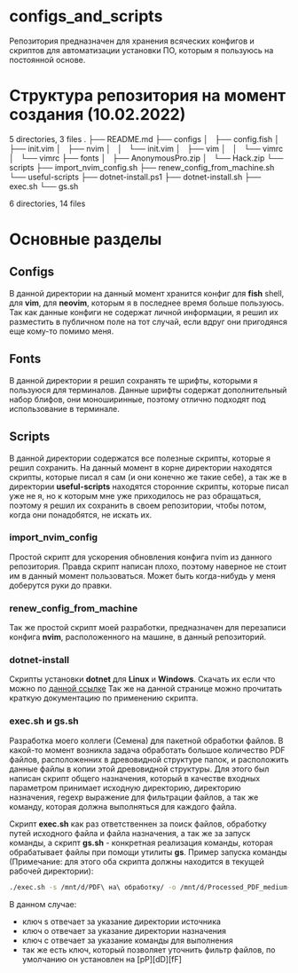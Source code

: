 # configs_and_scripts
Репозитория предназначен для хранения всяческих конфигов и скриптов для автоматизации установки ПО, которым я пользуюсь на постоянной основе.

# Структура репозитория на момент создания (10.02.2022)

5 directories, 3 files
.
├── README.md
├── configs
│   ├── config.fish
│   ├── init.vim
│   ├── nvim
│   │   └── init.vim
│   ├── vim
│   │   └── vimrc
│   └── vimrc
├── fonts
│   ├── AnonymousPro.zip
│   └── Hack.zip
└── scripts
    ├── import_nvim_config.sh
    ├── renew_config_from_machine.sh
    └── useful-scripts
        ├── dotnet-install.ps1
        ├── dotnet-install.sh
        ├── exec.sh
        └── gs.sh

6 directories, 14 files

# Основные разделы

## Configs

В данной директории на данный момент хранится конфиг для **fish** shell, для **vim**, для **neovim**, которым я в последнее время больше пользуюсь.
Так как данные конфиги не содержат личной информации, я решил их разместить в публичном поле на тот случай, если вдруг они пригодянся еще кому-то помимо меня.

## Fonts

В данной директории я решил сохранять те шрифты, которыми я пользуюся для терминалов.
Данные шрифты содержат дополнительный набор блифов, они моноширинные, поэтому отлично подходят под использование в терминале.

## Scripts

В данной директории содержатся все полезные скрипты, которые я решил сохранить.
На данный момент в корне директории находятся скрипты, которые писал я сам (и они конечно же такие себе), а так же в директории **useful-scripts** находятся сторонние скрипты, которые писал уже не я, но к которым мне уже приходилось не раз обращаться, поэтому я решил их сохранить в своем репозитории, чтобы потом, когда они понадобятся, не искать их.

### import_nvim_config

Простой скрипт для ускорения обновления конфига nvim из данного репозитория.
Правда скрипт написан плохо, поэтому наверное не стоит им в данный момент пользоваться.
Может быть когда-нибудь у меня доберутся руки до правки.

### renew_config_from_machine

Так же простой скрипт моей разработки, предназначен для перезаписи конфига **nvim**, расположенного на машине, в данный репозиторий.

### dotnet-install

Скрипты установки **dotnet** для **Linux** и **Windows**.
Скачать их если что можно по [данной ссылке](https://docs.microsoft.com/ru-ru/dotnet/core/tools/dotnet-install-script)
Так же на данной странице можно прочитать краткую документацию по применению скрипта.

### exec.sh и gs.sh

Разработка моего коллеги (Семена) для пакетной обработки файлов.
В какой-то момент возникла задача обработать большое количество PDF файлов, расположенних в древовидной структуре папок, и расположить данные файлы в копии этой древовидной структуры.
Для этого был написан скрипт общего назначения, который в качестве входных параметром принимает исходную директорию, директорию назначения, regexp выражение для фильтрации файлов, а так же команду, которая должна выполняться для каждого файла.

Скрипт **exec.sh** как раз ответственнен за поиск файлов, обработку путей исходного файла и файла назначения, а так же за запуск команды, а скрипт **gs.sh** - конкретная реализация команды, которая обрабатывает файлы при помощи утилиты **gs**.
Пример запуска команды (Примечание: для этого оба скрипта должны находится в текущей рабочей директории):

```bash
./exec.sh -s /mnt/d/PDF\ на\ обработку/ -o /mnt/d/Processed_PDF_medium-quality -c ./gs.sh
```

В данном случае:

- ключ s отвечает за указание директории источника
- ключ o отвечает за указание директории назначения
- ключ с отвечает за указание команды для выполнения
- так же есть ключ, который позволяет уточнить фильтр файлов, по умолчанию он установлен на [pP][dD][fF]

